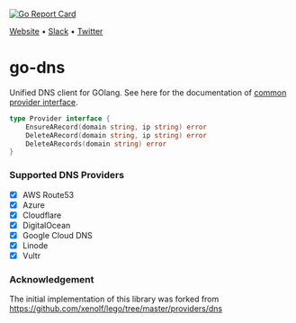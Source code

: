 [![Go Report Card](https://goreportcard.com/badge/github.com/appscode/go-dns)](https://goreportcard.com/report/github.com/appscode/go-dns)

[Website](https://appscode.com) • [Slack](https://slack.appscode.com) • [Twitter](https://twitter.com/AppsCodeHQ)

# go-dns
Unified DNS client for GOlang. See here for the documentation of [common provider interface](https://godoc.org/github.com/appscode/go-dns/provider).
```go
type Provider interface {
	EnsureARecord(domain string, ip string) error
	DeleteARecord(domain string, ip string) error
	DeleteARecords(domain string) error
}
```

### Supported DNS Providers
- [x] AWS Route53
- [x] Azure
- [x] Cloudflare
- [x] DigitalOcean
- [x] Google Cloud DNS
- [x] Linode
- [x] Vultr

### Acknowledgement
The initial implementation of this library was forked from https://github.com/xenolf/lego/tree/master/providers/dns
